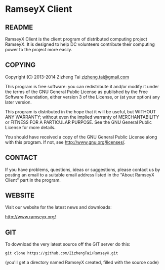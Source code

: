RamseyX Client
====

README
----
RamseyX Client is the client program of distributed computing project RamseyX. 
It is designed to help DC volunteers contribute their computing power to the project more easily.

COPYING
----
Copyright (C) 2013-2014 Zizheng Tai <zizheng.tai@gmail.com>

This program is free software: you can redistribute it and/or modify
it under the terms of the GNU General Public License as published by
the Free Software Foundation, either version 3 of the License, or
(at your option) any later version.

This program is distributed in the hope that it will be useful,
but WITHOUT ANY WARRANTY; without even the implied warranty of
MERCHANTABILITY or FITNESS FOR A PARTICULAR PURPOSE.  See the
GNU General Public License for more details.

You should have received a copy of the GNU General Public License along with this program.
If not, see <http://www.gnu.org/licenses/>.

CONTACT
----
If you have problems, questions, ideas or suggestions, please contact us by posting an email to a suitable email address listed in the "About RamseyX Client" part in the program.

WEBSITE
----
Visit our website for the latest news and downloads:

<http://www.ramseyx.org/>

GIT
----
  To download the very latest source off the GIT server do this:
```
git clone https://github.com/ZizhengTai/RamseyX.git
```
  (you'll get a directory named RamseyX created, filled with the source code)
